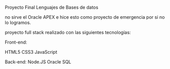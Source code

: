 Proyecto Final Lenguajes de Bases de datos


no sirve el Oracle APEX e hice esto como proyecto de emergencia por si no lo logramos.


proyecto full stack realizado con las siguientes tecnologías:

Front-end:

HTML5
CSS3
JavaScript

Back-end:
Node.JS
Oracle SQL
